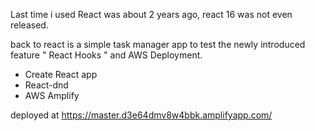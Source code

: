 Last time i used React was about 2 years ago, react 16 was not even released.

back to react is a simple task manager app to test the newly introduced feature " React Hooks " and AWS Deployment.

* Create React app
* React-dnd
* AWS Amplify

deployed at  https://master.d3e64dmv8w4bbk.amplifyapp.com/